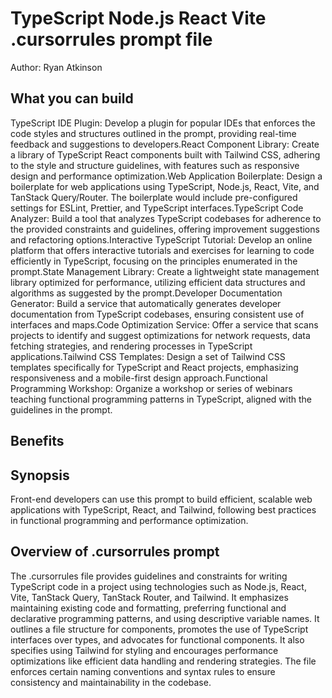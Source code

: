 # TypeScript Node.js React Vite .cursorrules prompt file

Author: Ryan Atkinson

## What you can build
TypeScript IDE Plugin: Develop a plugin for popular IDEs that enforces the code styles and structures outlined in the prompt, providing real-time feedback and suggestions to developers.React Component Library: Create a library of TypeScript React components built with Tailwind CSS, adhering to the style and structure guidelines, with features such as responsive design and performance optimization.Web Application Boilerplate: Design a boilerplate for web applications using TypeScript, Node.js, React, Vite, and TanStack Query/Router. The boilerplate would include pre-configured settings for ESLint, Prettier, and TypeScript interfaces.TypeScript Code Analyzer: Build a tool that analyzes TypeScript codebases for adherence to the provided constraints and guidelines, offering improvement suggestions and refactoring options.Interactive TypeScript Tutorial: Develop an online platform that offers interactive tutorials and exercises for learning to code efficiently in TypeScript, focusing on the principles enumerated in the prompt.State Management Library: Create a lightweight state management library optimized for performance, utilizing efficient data structures and algorithms as suggested by the prompt.Developer Documentation Generator: Build a service that automatically generates developer documentation from TypeScript codebases, ensuring consistent use of interfaces and maps.Code Optimization Service: Offer a service that scans projects to identify and suggest optimizations for network requests, data fetching strategies, and rendering processes in TypeScript applications.Tailwind CSS Templates: Design a set of Tailwind CSS templates specifically for TypeScript and React projects, emphasizing responsiveness and a mobile-first design approach.Functional Programming Workshop: Organize a workshop or series of webinars teaching functional programming patterns in TypeScript, aligned with the guidelines in the prompt.

## Benefits


## Synopsis
Front-end developers can use this prompt to build efficient, scalable web applications with TypeScript, React, and Tailwind, following best practices in functional programming and performance optimization.

## Overview of .cursorrules prompt
The .cursorrules file provides guidelines and constraints for writing TypeScript code in a project using technologies such as Node.js, React, Vite, TanStack Query, TanStack Router, and Tailwind. It emphasizes maintaining existing code and formatting, preferring functional and declarative programming patterns, and using descriptive variable names. It outlines a file structure for components, promotes the use of TypeScript interfaces over types, and advocates for functional components. It also specifies using Tailwind for styling and encourages performance optimizations like efficient data handling and rendering strategies. The file enforces certain naming conventions and syntax rules to ensure consistency and maintainability in the codebase.

